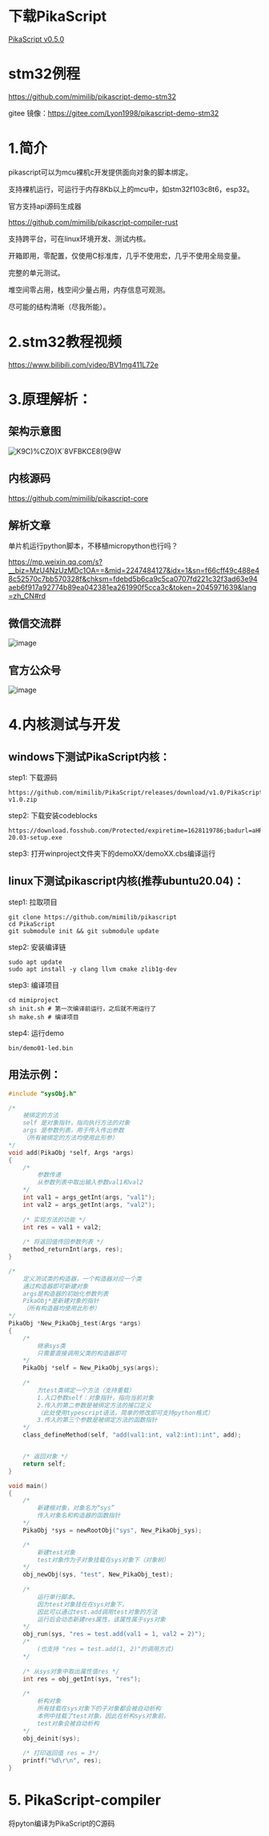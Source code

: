 
# 下载PikaScript
[PikaScript v0.5.0](releases/download/v0.5.0/pikascript.v0.5.0.zip)

# stm32例程
https://github.com/mimilib/pikascript-demo-stm32

gitee 镜像：https://gitee.com/Lyon1998/pikascript-demo-stm32

# 1.简介
pikascript可以为mcu裸机c开发提供面向对象的脚本绑定。

支持裸机运行，可运行于内存8Kb以上的mcu中，如stm32f103c8t6，esp32。

官方支持api源码生成器

https://github.com/mimilib/pikascript-compiler-rust

支持跨平台，可在linux环境开发、测试内核。

开箱即用，零配置，仅使用C标准库，几乎不使用宏，几乎不使用全局变量。

完整的单元测试。

堆空间零占用，栈空间少量占用，内存信息可观测。

尽可能的结构清晰（尽我所能）。

# 2.stm32教程视频

https://www.bilibili.com/video/BV1mg411L72e

# 3.原理解析：

## 架构示意图
![K9C)%CZO)X`8VFBKCE8(9@W](https://user-images.githubusercontent.com/88232613/127806449-b476b2fd-9f40-4c53-94a0-e1e965c046c3.png)

## 内核源码

https://github.com/mimilib/pikascript-core

## 解析文章
单片机运行python脚本，不移植micropython也行吗？

https://mp.weixin.qq.com/s?__biz=MzU4NzUzMDc1OA==&mid=2247484127&idx=1&sn=f66cff49c488e48c52570c7bb570328f&chksm=fdebd5b6ca9c5ca0707fd221c32f3ad63e94aeb6f917a92774b89ea042381ea261990f5cca3c&token=2045971639&lang=zh_CN#rd

## 微信交流群
![image](https://user-images.githubusercontent.com/88232613/128301298-1bfbbecf-8199-416b-819b-0cdbb41d5b3a.png)

## 官方公众号
![image](https://user-images.githubusercontent.com/88232613/128301451-f0cdecea-6457-4925-b084-42e7796a856e.png)

# 4.内核测试与开发

## windows下测试PikaScript内核：

step1: 下载源码
``` 
https://github.com/mimilib/PikaScript/releases/download/v1.0/PikaScript-v1.0.zip
```
step2: 下载安装codeblocks
```
https://download.fosshub.com/Protected/expiretime=1628119786;badurl=aHR0cHM6Ly93d3cuZm9zc2h1Yi5jb20vQ29kZS1CbG9ja3MuaHRtbA==/9bc1258414546cedb7b0774846ec773613a89ed715964c9a3239fab0465f014d/5b85805cf9ee5a5c3e979f1b/5e80624f7d74bb810359a46c/codeblocks-20.03-setup.exe
```

step3: 打开winproject文件夹下的demoXX/demoXX.cbs编译运行


## linux下测试pikascript内核(推荐ubuntu20.04)：

step1: 拉取项目
``` shell
git clone https://github.com/mimilib/pikascript
cd PikaScript
git submodule init && git submodule update
```
step2: 安装编译链
``` shell
sudo apt update
sudo apt install -y clang llvm cmake zlib1g-dev
```

step3: 编译项目
```
cd mimiproject
sh init.sh # 第一次编译前运行，之后就不用运行了 
sh make.sh # 编译项目
```

step4: 运行demo
``` shell	
bin/demo01-led.bin
```

## 用法示例：
``` c
#include "sysObj.h"

/* 
    被绑定的方法 
    self 是对象指针，指向执行方法的对象
    args 是参数列表，用于传入传出参数
    （所有被绑定的方法均使用此形参）
*/
void add(PikaObj *self, Args *args) 
{
    /* 
        参数传递 
        从参数列表中取出输入参数val1和val2
    */
    int val1 = args_getInt(args, "val1");
    int val2 = args_getInt(args, "val2");
    
    /* 实现方法的功能 */
    int res = val1 + val2;
    
    /* 将返回值传回参数列表 */
    method_returnInt(args, res);
}

/* 
    定义测试类的构造器，一个构造器对应一个类
    通过构造器即可新建对象
    args是构造器的初始化参数列表
    PikaObj*是新建对象的指针
    （所有构造器均使用此形参）
*/
PikaObj *New_PikaObj_test(Args *args)
{
    /* 
        继承sys类
        只需要直接调用父类的构造器即可
    */
    PikaObj *self = New_PikaObj_sys(args);
    
    /* 
        为test类绑定一个方法（支持重载）
        1.入口参数self：对象指针，指向当前对象
        2.传入的第二参数是被绑定方法的接口定义
        （此处使用typescript语法，简单的修改即可支持python格式）
        3.传入的第三个参数是被绑定方法的函数指针
    */
    class_defineMethod(self, "add(val1:int, val2:int):int", add); 


    /* 返回对象 */
    return self;
}

void main()
{
    /* 
        新建根对象，对象名为“sys”
        传入对象名和构造器的函数指针
    */
    PikaObj *sys = newRootObj("sys", New_PikaObj_sys);

    /* 
        新建test对象
        test对象作为子对象挂载在sys对象下（对象树）
    */
    obj_newObj(sys, "test", New_PikaObj_test);
    
    /*  
        运行单行脚本。
        因为test对象挂在在sys对象下，
        因此可以通过test.add调用test对象的方法
        运行后会动态新建res属性，该属性属于sys对象
    */
    obj_run(sys, "res = test.add(val1 = 1, val2 = 2)");
    /*
        (也支持 "res = test.add(1, 2)"的调用方式)
    */
    
    /* 从sys对象中取出属性值res */
    int res = obj_getInt(sys, "res");
    
    /* 
        析构对象
        所有挂载在sys对象下的子对象都会被自动析构
        本例中挂载了test对象，因此在析构sys对象前，
        test对象会被自动析构
    */
    obj_deinit(sys);
    
    /* 打印返回值 res = 3*/
    printf("%d\r\n", res);    
}
```
# 5. PikaScript-compiler
将pyton编译为PikaScript的C源码
